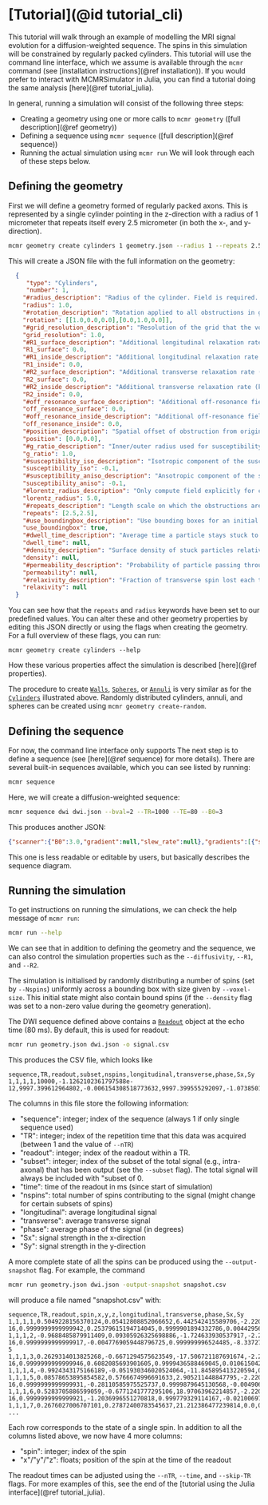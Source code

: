 # [Tutorial](@id tutorial_cli)
This tutorial will walk through an example of modelling the MRI signal evolution for a diffusion-weighted sequence.
The spins in this simulation will be constrained by regularly packed cylinders.
This tutorial will use the command line interface, which we assume is available through the `mcmr` command (see [installation instructions](@ref installation)).
If you would prefer to interact with MCMRSimulator in Julia, you can find a tutorial doing the same analysis [here](@ref tutorial_julia).

In general, running a simulation will consist of the following three steps:
- Creating a geometry using one or more calls to `mcmr geometry` ([full description](@ref geometry))
- Defining a sequence using `mcmr sequence` ([full description](@ref sequence))
- Running the actual simulation using `mcmr run`
We will look through each of these steps below.

## Defining the geometry
First we will define a geometry formed of regularly packed axons.
This is represented by a single cylinder pointing in the z-direction with a radius of 1 micrometer that repeats itself every 2.5 micrometer (in both the x-, and y-direction).
```bash
mcmr geometry create cylinders 1 geometry.json --radius 1 --repeats 2.5 2.5
```
This will create a JSON file with the full information on the geometry:
```json
  {
     "type": "Cylinders",
     "number": 1,
    "#radius_description": "Radius of the cylinder. Field is required. Expected type: Float64.",
    "radius": 1.0,
    "#rotation_description": "Rotation applied to all obstructions in group. Can be set to a matrix or one of :x, :y, or, :z (see [`get_rotation`](@ref)). Field is required. Expected type: StaticArraysCore.SMatrix{3, 2, Float64, 6}.",
    "rotation": [[1.0,0.0,0.0],[0.0,1.0,0.0]],
    "#grid_resolution_description": "Resolution of the grid that the volume is split up into (um). Field is required. Expected type: Float64.",
    "grid_resolution": 1.0,
    "#R1_surface_description": "Additional longitudinal relaxation rate (kHz). Surface property. Field is required. Expected type: Float64.",
    "R1_surface": 0.0,
    "#R1_inside_description": "Additional longitudinal relaxation rate (kHz). Inside property. Field is required. Expected type: Float64.",
    "R1_inside": 0.0,
    "#R2_surface_description": "Additional transverse relaxation rate (kHz). Surface property. Field is required. Expected type: Float64.",
    "R2_surface": 0.0,
    "#R2_inside_description": "Additional transverse relaxation rate (kHz). Inside property. Field is required. Expected type: Float64.",
    "R2_inside": 0.0,
    "#off_resonance_surface_description": "Additional off-resonance field offset (kHz). Surface property. Field is required. Expected type: Float64.",
    "off_resonance_surface": 0.0,
    "#off_resonance_inside_description": "Additional off-resonance field offset (kHz). Inside property. Field is required. Expected type: Float64.",
    "off_resonance_inside": 0.0,
    "#position_description": "Spatial offset of obstruction from origin. Field is required. Expected type: StaticArraysCore.MVector{2, Float64}.",
    "position": [0.0,0.0],
    "#g_ratio_description": "Inner/outer radius used for susceptibility calculation Field can be null. Expected type: Float64.",
    "g_ratio": 1.0,
    "#susceptibility_iso_description": "Isotropic component of the susceptibility (in ppm). Field can be null. Expected type: Float64.",
    "susceptibility_iso": -0.1,
    "#susceptibility_aniso_description": "Ansotropic component of the susceptibility (in ppm). Field can be null. Expected type: Float64.",
    "susceptibility_aniso": -0.1,
    "#lorentz_radius_description": "Only compute field explicitly for cylinders with this Lorentz radius. Field can be null. Expected type: Float64.",
    "lorentz_radius": 5.0,
    "#repeats_description": "Length scale on which the obstructions are repeated (um). Field can be null. Expected type: StaticArraysCore.MVector{2, Float64}.",
    "repeats": [2.5,2.5],
    "#use_boundingbox_description": "Use bounding boxes for an initial filtering of possible intersections. Field can be null. Expected type: Bool.",
    "use_boundingbox": true,
    "#dwell_time_description": "Average time a particle stays stuck to the surface (ms). Surface property. Field can be null. Expected type: Float64.",
    "dwell_time": null,
    "#density_description": "Surface density of stuck particles relative to the volume density (um). Surface property. Field can be null. Expected type: Float64.",
    "density": null,
    "#permeability_description": "Probability of particle passing through the obstruction. Surface property. Field can be null. Expected type: Float64.",
    "permeability": null,
    "#relaxivity_description": "Fraction of transverse spin lost each time it hits the obstruction. Surface property. Field can be null. Expected type: Float64.",
    "relaxivity": null
  }
```
You can see how that the `repeats` and `radius` keywords have been set to our predefined values.
You can alter these and other geometry properties by editing this JSON directly or using the flags when creating the geometry.
For a full overview of these flags, you can run:
```
mcmr geometry create cylinders --help
```
How these various properties affect the simulation is described [here](@ref properties).

The procedure to create [`Walls`](@ref), [`Spheres`](@ref), or [`Annuli`](@ref) is very similar as for the [`Cylinders`](@ref) illustrated above.
Randomly distributed cylinders, annuli, and spheres can be created using `mcmr geometry create-random`.

## Defining the sequence
For now, the command line interface only supports
The next step is to define a sequence (see [here](@ref sequence) for more details). 
There are several built-in sequences available, which you can see listed by running:
```bash
mcmr sequence
```

Here, we will create a diffusion-weighted sequence:
```bash
mcmr sequence dwi dwi.json --bval=2 --TR=1000 --TE=80 --B0=3
```

This produces another JSON:
```json
{"scanner":{"B0":3.0,"gradient":null,"slew_rate":null},"gradients":[{"shape":{"times":[0.0,5.0e-324,39.99999999999999,40.0],"amplitudes":[[0.0,0.0,0.0],[0.0010896594058735262,0.0,0.0],[0.0010896594058735262,0.0,0.0],[0.0,0.0,0.0]]},"origin":[0.0,0.0,0.0]},{"shape":{"times":[40.0,40.00000000000001,79.99999999999999,80.0],"amplitudes":[[0.0,0.0,0.0],[0.0010896594058735262,0.0,0.0],[0.0010896594058735262,0.0,0.0],[0.0,0.0,0.0]]},"origin":[0.0,0.0,0.0]}],"instants":[{"time":0.0,"flip_angle":90.0,"cf":6.123233995736766e-17,"sf":1.0,"phase":-90.0,"cp":6.123233995736766e-17,"sp":-1.0},{"time":40.0,"flip_angle":180.0,"cf":-1.0,"sf":1.2246467991473532e-16,"phase":0.0,"cp":1.0,"sp":0.0}],"pulses":[],"TR":1000.0,"readout_times":[80.0]}
```
This one is less readable or editable by users, but basically describes the sequence diagram.

## Running the simulation
To get instructions on running the simulations, we can check the help message of `mcmr run`:
```bash
mcmr run --help
```

We can see that in addition to defining the geometry and the sequence, we can also control the simulation properties such as the `--diffusivity`, `--R1`, and `--R2`.

The simulation is initialised by randomly distributing a number of spins (set by `--Nspins`) uniformly across a bounding box with size given by `--voxel-size`.
This initial state might also contain bound spins (if the `--density` flag was set to a non-zero value during the geometry generation).

The DWI sequence defined above contains a [`Readout`](@ref) object at the echo time (80 ms). By default, this is used for readout:
```bash
mcmr run geometry.json dwi.json -o signal.csv
```
This produces the CSV file, which looks like
```csv
sequence,TR,readout,subset,nspins,longitudinal,transverse,phase,Sx,Sy
1,1,1,1,10000,-1.1262102361797588e-12,9997.399612964802,-0.006154308518773632,9997.399555292097,-1.0738501510661669
```

The columns in this file store the following information:
- "sequence": integer; index of the sequence (always 1 if only single sequence used)
- "TR": integer; index of the repetition time that this data was acquired (between 1 and the value of `--nTR`)
- "readout": integer; index of the readout within a TR.
- "subset": integer; index of the subset of the total signal (e.g., intra-axonal) that has been output (see the `--subset` flag). The total signal will always be included with "subset of 0.
- "time": time of the readout in ms (since start of simulation)
- "nspins": total number of spins contributing to the signal (might change for certain subsets of spins)
- "longitudinal": average longitudinal signal
- "transverse": average transverse signal
- "phase": average phase of the signal (in degrees)
- "Sx": signal strength in the x-direction
- "Sy": signal strength in the y-direction

A more complete state of all the spins can be produced using the `--output-snapshot` flag.
For example, the command
```bash
mcmr run geometry.json dwi.json -output-snapshot snapshot.csv
```
will produce a file named "snapshot.csv" with:
```csv
sequence,TR,readout,spin,x,y,z,longitudinal,transverse,phase,Sx,Sy
1,1,1,1,0.5049228156370124,0.05412808852066652,6.442542415589706,-2.220446049250313e-16,0.9999999999999942,0.25379615194714045,0.9999901894332786,0.004429563994801518
1,1,1,2,-0.9688485879911409,0.09305926325698886,-1.724633930537917,-2.220446049250313e-16,0.9999999999999917,-0.0047769059448796725,0.999999996524485,-8.337273670013147e-5
1,1,1,3,0.2629314013825268,-0.6671294575623549,-17.506721187691674,-2.220446049250313e-16,0.9999999999999946,0.6082085693901605,0.9999436588469045,0.010615042715627557
1,1,1,4,-0.9924343175166189,-0.051930346020524064,-11.845895413220594,0.0,0.9999999999999928,-0.11879290332484516,0.9999978506577348,-0.0020733258055911637
1,1,1,5,0.08578653895854582,0.5766674996691633,2.905211448847795,-2.220446049250313e-16,0.9999999999999931,-0.28110585975525737,0.9999879645130568,-0.004906203116436347
1,1,1,6,0.5283705886599059,-0.6771241777295106,18.97063962214857,-2.220446049250313e-16,0.9999999999999921,-1.2036996551270818,0.999779329114167,-0.021006976841285743
1,1,1,7,0.2676027006707101,0.27872400783545637,21.212386477239814,0.0,0.999999999999992,1.8741387410642074,0.9994650791902853,0.03270405906215431
...
```
Each row corresponds to the state of a single spin. In addition to all the columns listed above, we now have 4 more columns:
- "spin": integer; index of the spin
- "x"/"y"/"z": floats; position of the spin at the time of the readout

The readout times can be adjusted using the `--nTR`, `--time`, and `--skip-TR` flags.
For more examples of this, see the end of the [tutorial using the Julia interface](@ref tutorial_julia).
